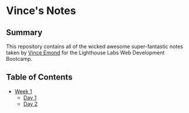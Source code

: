 # Vince's Notes

## Summary 

This repository contains all of the wicked awesome super-fantastic notes taken by [Vince Emond](https://github.com/VinceEmond) for the Lighthouse Labs Web Development Bootcamp.

## Table of Contents
* [Week 1](/Week_1)
  * [Day 1](/Week_1/Day_1)
  * [Day 2](/Week_1/Day_2)